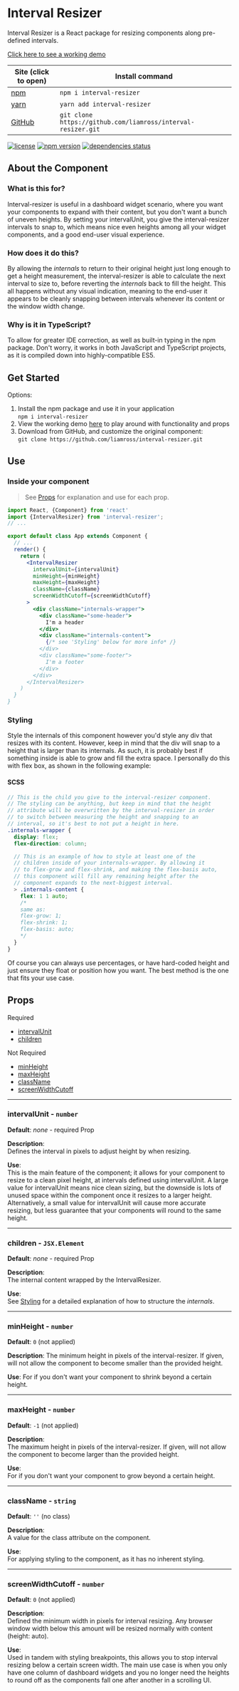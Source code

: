 # Interval Resizer

Interval Resizer is a React package for resizing components along pre-defined
intervals.

[Click here to see a working demo](https://liamross.github.io/interval-resizer/)

| Site (click to open)                                   | Install command                                              |
|--------------------------------------------------------|--------------------------------------------------------------|
| [npm](https://www.npmjs.com/package/interval-resizer)  | `npm i interval-resizer`                                     |
| [yarn](https://yarn.pm/interval-resizer)               | `yarn add interval-resizer`                                  |
| [GitHub](https://github.com/liamross/interval-resizer) | `git clone https://github.com/liamross/interval-resizer.git` |

[![license](https://img.shields.io/npm/l/interval-resizer.svg)](https://github.com/liamross/interval-resizer/blob/master/LICENSE)
[![npm version](https://badge.fury.io/js/interval-resizer.svg)](https://www.npmjs.com/package/interval-resizer)
[![dependencies status](https://david-dm.org/liamross/interval-resizer/status.svg)](https://david-dm.org/liamross/interval-resizer)

## About the Component

### What is this for?
Interval-resizer is useful in a dashboard widget scenario, where you want your
components to expand with their content, but you don't want a bunch of uneven
heights. By setting your intervalUnit, you give the interval-resizer intervals
to snap to, which means nice even heights among all your widget components, and
a good end-user visual experience.

### How does it do this?
By allowing the *internals* to return to their original height just long enough
to get a height measurement, the interval-resizer is able to calculate the next
interval to size to, before reverting the *internals* back to fill the height.
This all happens without any visual indication, meaning to the end-user it
appears to be cleanly snapping between intervals whenever its content or the
window width change.

### Why is it in TypeScript?
To allow for greater IDE correction, as well as built-in typing in the npm
package. Don't worry, it works in both JavaScript and TypeScript projects, as it
is compiled down into highly-compatible ES5.

## Get Started
Options:
1. Install the npm package and use it in your application  
  `npm i interval-resizer`
1. View the working demo [here](https://liamross.github.io/interval-resizer/)
to play around with functionality and props
1. Download from GitHub, and customize the original component:  
  `git clone https://github.com/liamross/interval-resizer.git`

## Use

### Inside your component

> See [Props](#props) for explanation and use for each prop.

```jsx
import React, {Component} from 'react'
import {IntervalResizer} from 'interval-resizer';
// ...

export default class App extends Component {
  // ...
  render() {
    return (
      <IntervalResizer
        intervalUnit={intervalUnit}
        minHeight={minHeight}
        maxHeight={maxHeight}
        className={className}
        screenWidthCutoff={screenWidthCutoff}
      >
        <div className="internals-wrapper">
          <div className="some-header">
            I'm a header
          </div>
          <div className="internals-content">
            {/* see 'Styling' below for more info* /}
          </div>
          <div className="some-footer">
            I'm a footer
          </div>
        </div>
      </IntervalResizer>
    )
  }
}
```

### Styling

Style the internals of this component however you'd style any div that resizes
with its content. However, keep in mind that the div will snap to a height that
is larger than its internals. As such, it is probably best if something inside
is able to grow and fill the extra space. I personally do this with flex box,
as shown in the following example:

#### SCSS

```scss
// This is the child you give to the interval-resizer component.
// The styling can be anything, but keep in mind that the height
// attribute will be overwritten by the interval-resizer in order
// to switch between measuring the height and snapping to an
// interval, so it's best to not put a height in here.
.internals-wrapper {
  display: flex;
  flex-direction: column;

  // This is an example of how to style at least one of the
  // children inside of your internals-wrapper. By allowing it
  // to flex-grow and flex-shrink, and making the flex-basis auto,
  // this component will fill any remaining height after the
  // component expands to the next-biggest interval.
  > .internals-content {
    flex: 1 1 auto;
    /*
    same as:
    flex-grow: 1;
    flex-shrink: 1;
    flex-basis: auto;
    */
  }
}
```

Of course you can always use percentages, or have hard-coded height and just
ensure they float or position how you want. The best method is the one that fits
your use case.

## Props

Required

- [intervalUnit](#intervalunit---number)
- [children](#children---jsxelement)

Not Required

- [minHeight](#minheight---number)
- [maxHeight](#maxheight---number)
- [className](#classname---string)
- [screenWidthCutoff](#screenwidthcutoff---number)

---

### intervalUnit - `number`

**Default**: *none* - required Prop

**Description**:  
Defines the interval in pixels to adjust height by when
resizing.

**Use**:  
This is the main feature of the component; it allows for your component
to resize to a clean pixel height, at intervals defined using intervalUnit. A
large value for intervalUnit means nice clean sizing, but the downside is lots
of unused space within the component once it resizes to a larger height.
Alternatively, a small value for intervalUnit will cause more accurate resizing,
but less guarantee that your components will round to the same height.

---

### children - `JSX.Element`

**Default**: *none* - required Prop

**Description**:  
The internal content wrapped by the IntervalResizer.

**Use**:  
See [Styling](#styling) for a detailed explanation of how to structure
the *internals*.

---

### minHeight - `number`

**Default**: `0` (not applied)

**Description**: The minimum height in pixels of the interval-resizer. If given,
will not allow the component to become smaller than the provided height.

**Use**: For if you don't want your component to shrink beyond a certain height.

---

### maxHeight - `number`

**Default**: `-1` (not applied)

**Description**:  
The maximum height in pixels of the interval-resizer. If given,
will not allow the component to become larger than the provided height.

**Use**:  
For if you don't want your component to grow beyond a certain height.

---

### className - `string`

**Default**: `''` (no class)

**Description**:  
A value for the class attribute on the component.

**Use**:  
For applying styling to the component, as it has no inherent styling.

---

### screenWidthCutoff - `number`

**Default**: `0` (not applied)

**Description**:  
Defined the minimum width in pixels for interval resizing. Any
browser window width below this amount will be resized normally with content
(height: auto).

**Use**:  
Used in tandem with styling breakpoints, this allows you to stop
interval resizing below a certain screen width. The main use case is when you
only have one column of dashboard widgets and you no longer need the heights to
round off as the components fall one after another in a scrolling UI.
